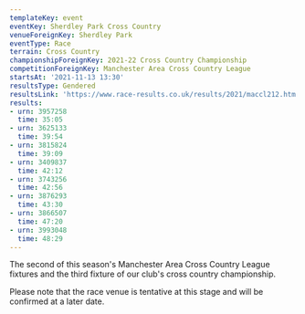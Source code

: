 ```yaml
---
templateKey: event
eventKey: Sherdley Park Cross Country
venueForeignKey: Sherdley Park
eventType: Race
terrain: Cross Country
championshipForeignKey: 2021-22 Cross Country Championship
competitionForeignKey: Manchester Area Cross Country League
startsAt: '2021-11-13 13:30'
resultsType: Gendered
resultsLink: 'https://www.race-results.co.uk/results/2021/maccl212.htm'
results:
- urn: 3957258
  time: 35:05
- urn: 3625133
  time: 39:54
- urn: 3815824
  time: 39:09
- urn: 3409837
  time: 42:12
- urn: 3743256
  time: 42:56
- urn: 3876293
  time: 43:30
- urn: 3866507
  time: 47:20
- urn: 3993048
  time: 48:29
---
```

The second of this season's Manchester Area Cross Country League fixtures and
the third fixture of our club's cross country championship.

Please note that the race venue is tentative at this stage and will be confirmed at a later date.
